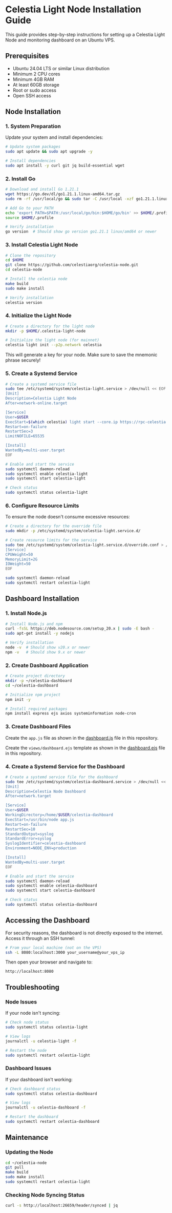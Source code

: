 # Celestia Light Node Installation Guide

This guide provides step-by-step instructions for setting up a Celestia Light Node and monitoring dashboard on an Ubuntu VPS.

## Prerequisites

- Ubuntu 24.04 LTS or similar Linux distribution
- Minimum 2 CPU cores
- Minimum 4GB RAM
- At least 60GB storage
- Root or sudo access
- Open SSH access

## Node Installation

### 1. System Preparation

Update your system and install dependencies:

```bash
# Update system packages
sudo apt update && sudo apt upgrade -y

# Install dependencies
sudo apt install -y curl git jq build-essential wget
```

### 2. Install Go

```bash
# Download and install Go 1.21.1
wget https://go.dev/dl/go1.21.1.linux-amd64.tar.gz
sudo rm -rf /usr/local/go && sudo tar -C /usr/local -xzf go1.21.1.linux-amd64.tar.gz

# Add Go to your PATH
echo 'export PATH=$PATH:/usr/local/go/bin:$HOME/go/bin' >> $HOME/.profile
source $HOME/.profile

# Verify installation
go version  # Should show go version go1.21.1 linux/amd64 or newer
```

### 3. Install Celestia Light Node

```bash
# Clone the repository
cd $HOME
git clone https://github.com/celestiaorg/celestia-node.git
cd celestia-node

# Install the celestia node
make build
sudo make install

# Verify installation
celestia version
```

### 4. Initialize the Light Node

```bash
# Create a directory for the light node
mkdir -p $HOME/.celestia-light-node

# Initialize the light node (for mainnet)
celestia light init --p2p.network celestia
```

This will generate a key for your node. Make sure to save the mnemonic phrase securely!

### 5. Create a Systemd Service

```bash
# Create a systemd service file
sudo tee /etc/systemd/system/celestia-light.service > /dev/null << EOF
[Unit]
Description=Celestia Light Node
After=network-online.target

[Service]
User=$USER
ExecStart=$(which celestia) light start --core.ip https://rpc-celestia.pops.one --p2p.network celestia
Restart=on-failure
RestartSec=3
LimitNOFILE=65535

[Install]
WantedBy=multi-user.target
EOF

# Enable and start the service
sudo systemctl daemon-reload
sudo systemctl enable celestia-light
sudo systemctl start celestia-light

# Check status
sudo systemctl status celestia-light
```

### 6. Configure Resource Limits

To ensure the node doesn't consume excessive resources:

```bash
# Create a directory for the override file
sudo mkdir -p /etc/systemd/system/celestia-light.service.d/

# Create resource limits for the service
sudo tee /etc/systemd/system/celestia-light.service.d/override.conf > /dev/null << EOF
[Service]
CPUWeight=50
MemoryLimit=2G
IOWeight=50
EOF

sudo systemctl daemon-reload
sudo systemctl restart celestia-light
```

## Dashboard Installation

### 1. Install Node.js

```bash
# Install Node.js and npm
curl -fsSL https://deb.nodesource.com/setup_20.x | sudo -E bash -
sudo apt-get install -y nodejs

# Verify installation
node -v  # Should show v20.x or newer
npm -v   # Should show 9.x or newer
```

### 2. Create Dashboard Application

```bash
# Create project directory
mkdir -p ~/celestia-dashboard
cd ~/celestia-dashboard

# Initialize npm project
npm init -y

# Install required packages
npm install express ejs axios systeminformation node-cron
```

### 3. Create Dashboard Files

Create the `app.js` file as shown in the [dashboard.js](./dashboard/app.js) file in this repository.

Create the `views/dashboard.ejs` template as shown in the [dashboard.ejs](./dashboard/views/dashboard.ejs) file in this repository.

### 4. Create a Systemd Service for the Dashboard

```bash
# Create a systemd service file for the dashboard
sudo tee /etc/systemd/system/celestia-dashboard.service > /dev/null << EOF
[Unit]
Description=Celestia Node Dashboard
After=network.target

[Service]
User=$USER
WorkingDirectory=/home/$USER/celestia-dashboard
ExecStart=/usr/bin/node app.js
Restart=on-failure
RestartSec=10
StandardOutput=syslog
StandardError=syslog
SyslogIdentifier=celestia-dashboard
Environment=NODE_ENV=production

[Install]
WantedBy=multi-user.target
EOF

# Enable and start the service
sudo systemctl daemon-reload
sudo systemctl enable celestia-dashboard
sudo systemctl start celestia-dashboard

# Check status
sudo systemctl status celestia-dashboard
```

## Accessing the Dashboard

For security reasons, the dashboard is not directly exposed to the internet. Access it through an SSH tunnel:

```bash
# From your local machine (not on the VPS)
ssh -L 8080:localhost:3000 your_username@your_vps_ip
```

Then open your browser and navigate to:
```
http://localhost:8080
```

## Troubleshooting

### Node Issues

If your node isn't syncing:

```bash
# Check node status
sudo systemctl status celestia-light

# View logs
journalctl -u celestia-light -f

# Restart the node
sudo systemctl restart celestia-light
```

### Dashboard Issues

If your dashboard isn't working:

```bash
# Check dashboard status
sudo systemctl status celestia-dashboard

# View logs
journalctl -u celestia-dashboard -f

# Restart the dashboard
sudo systemctl restart celestia-dashboard
```

## Maintenance

### Updating the Node

```bash
cd ~/celestia-node
git pull
make build
sudo make install
sudo systemctl restart celestia-light
```

### Checking Node Syncing Status

```bash
curl -s http://localhost:26659/header/synced | jq
```
